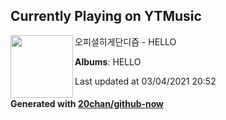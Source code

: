 ## Currently Playing on YTMusic

[<img align="left" width="100" src="https://lh3.googleusercontent.com/bwyiOC_iwzOuKp4hyaejwMDori45wbe_zH2fQTgy1HiJTbTw0MBG3ErC_lKNPlUAiQQ02Pu2apCpt3og">](https://music.youtube.com/watch?v=1tnvHzkuMRk)

오피셜히게단디즘 - HELLO

**Albums**: HELLO

Last updated at 03/04/2021 20:52

#### Generated with [20chan/github-now](https://github.com/20chan/github-now)


<!--
**20chan/20chan** is a ✨ _special_ ✨ repository because its `README.md` (this file) appears on your GitHub profile.

Here are some ideas to get you started:

- 🔭 I’m currently working on ...
- 🌱 I’m currently learning ...
- 👯 I’m looking to collaborate on ...
- 🤔 I’m looking for help with ...
- 💬 Ask me about ...
- 📫 How to reach me: ...
- 😄 Pronouns: ...
- ⚡ Fun fact: ...
-->
